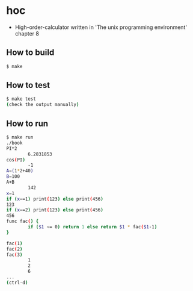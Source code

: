 # hoc

* High-order-calculator written in 'The unix programming environment' chapter 8

## How to build

```sh
$ make
```

## How to test

```sh
$ make test
(check the output manually)
```

## How to run

```sh
$ make run
./book
PI*2
        6.2831853
cos(PI)
        -1
A=(1*2+40)
B=100
A+B
        142
x=1
if (x==1) print(123) else print(456)
123
if (x==2) print(123) else print(456)
456
func fac() {
        if ($1 <= 0) return 1 else return $1 * fac($1-1)
}

fac(1)
fac(2)
fac(3)
        1
        2
        6
...
(ctrl-d)
```
